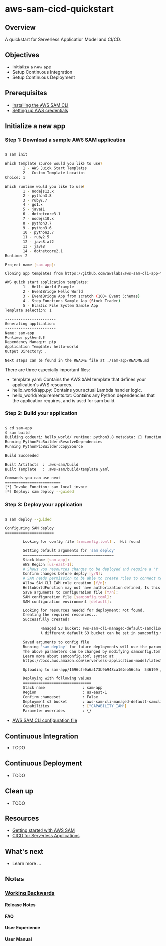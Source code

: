 # aws-sam-cicd-quickstart

## Overview

A quickstart for Serverless Application Model and CI/CD.

## Objectives

- Initialize a new app
- Setup Continuous Integration
- Setup Continuous Deployment

## Prerequisites

- [Installing the AWS SAM CLI](https://docs.aws.amazon.com/serverless-application-model/latest/developerguide/serverless-sam-cli-install.html)
- [Setting up AWS credentials](https://docs.aws.amazon.com/serverless-application-model/latest/developerguide/serverless-getting-started-set-up-credentials.html)

## Initialize a new app

### Step 1: Download a sample AWS SAM application

``` bash

$ sam init

Which template source would you like to use?
        1 - AWS Quick Start Templates
        2 - Custom Template Location
Choice: 1

Which runtime would you like to use?
        1 - nodejs12.x
        2 - python3.8
        3 - ruby2.7
        4 - go1.x
        5 - java11
        6 - dotnetcore3.1
        7 - nodejs10.x
        8 - python3.7
        9 - python3.6
        10 - python2.7
        11 - ruby2.5
        12 - java8.al2
        13 - java8
        14 - dotnetcore2.1
Runtime: 2

Project name [sam-app]:

Cloning app templates from https://github.com/awslabs/aws-sam-cli-app-templates.git

AWS quick start application templates:
        1 - Hello World Example
        2 - EventBridge Hello World
        3 - EventBridge App from scratch (100+ Event Schemas)
        4 - Step Functions Sample App (Stock Trader)
        5 - Elastic File System Sample App
Template selection: 1

-----------------------
Generating application:
-----------------------
Name: sam-app
Runtime: python3.8
Dependency Manager: pip
Application Template: hello-world
Output Directory: .

Next steps can be found in the README file at ./sam-app/README.md
```

There are three especially important files:

- template.yaml: Contains the AWS SAM template that defines your application's AWS resources.
- hello_world/app.py: Contains your actual Lambda handler logic.
- hello_world/requirements.txt: Contains any Python dependencies that the application requires, and is used for sam build.

### Step 2: Build your application

``` bash

$ cd sam-app
$ sam build
Building codeuri: hello_world/ runtime: python3.8 metadata: {} functions: ['HelloWorldFunction']
Running PythonPipBuilder:ResolveDependencies
Running PythonPipBuilder:CopySource

Build Succeeded

Built Artifacts  : .aws-sam/build
Built Template   : .aws-sam/build/template.yaml

Commands you can use next
=========================
[*] Invoke Function: sam local invoke
[*] Deploy: sam deploy --guided

```

### Step 3: Deploy your application

``` bash

$ sam deploy --guided

Configuring SAM deploy
======================

        Looking for config file [samconfig.toml] :  Not found

        Setting default arguments for 'sam deploy'
        =========================================
        Stack Name [sam-app]:
        AWS Region [us-east-1]:
        # Shows you resources changes to be deployed and require a 'Y' to initiate deploy
        Confirm changes before deploy [y/N]:
        # SAM needs permission to be able to create roles to connect to the resources in your template
        Allow SAM CLI IAM role creation [Y/n]:
        HelloWorldFunction may not have authorization defined, Is this okay? [y/N]: Y
        Save arguments to configuration file [Y/n]:
        SAM configuration file [samconfig.toml]:
        SAM configuration environment [default]:

        Looking for resources needed for deployment: Not found.
        Creating the required resources...
        Successfully created!

                Managed S3 bucket: aws-sam-cli-managed-default-samclisourcebucket-18oyu9s92geto
                A different default S3 bucket can be set in samconfig.toml

        Saved arguments to config file
        Running 'sam deploy' for future deployments will use the parameters saved above.
        The above parameters can be changed by modifying samconfig.toml
        Learn more about samconfig.toml syntax at
        https://docs.aws.amazon.com/serverless-application-model/latest/developerguide/serverless-sam-cli-config.html

        Uploading to sam-app/1696cfa0a6a173b9b948ca162eb56c5a  546199 / 546199.0  (100.00%)

        Deploying with following values
        ===============================
        Stack name                 : sam-app
        Region                     : us-east-1
        Confirm changeset          : False
        Deployment s3 bucket       : aws-sam-cli-managed-default-samclisourcebucket-18oyu9s92geto
        Capabilities               : ["CAPABILITY_IAM"]
        Parameter overrides        : {}
```

- [AWS SAM CLI configuration file](https://docs.aws.amazon.com/serverless-application-model/latest/developerguide/serverless-sam-cli-config.html)

## Continuous Integration

- TODO

## Continuous Deployment

- TODO

## Clean up

- TODO

## Resources

- [Getting started with AWS SAM](https://docs.aws.amazon.com/serverless-application-model/latest/developerguide/serverless-getting-started.html)
- [CICD for Serverless Applications](https://cicd.serverlessworkshops.io/)

## What's next

- Learn more ...

## Notes

### [Working Backwards](https://russomi.github.io/2019/09/25/working-backwards/)

#### Release Notes

#### FAQ

#### User Experience

#### User Manual
